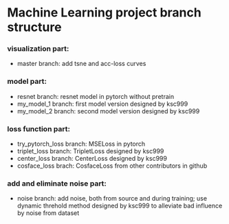 # Machine Learning project branch structure
### visualization part:
- master branch: add tsne and acc-loss curves
### model part:
- resnet branch: resnet model in pytorch without pretrain
- my_model_1 branch: first model version designed by ksc999
- my_model_2 branch: second model version designed by ksc999
### loss function part:
- try_pytorch_loss branch: MSELoss in pytorch
- triplet_loss branch: TripletLoss designed by ksc999
- center_loss branch: CenterLoss designed by ksc999
- cosface_loss brach: CosfaceLoss from other contributors in github
### add and eliminate noise part:
- noise branch: add noise, both from source and during training; use dynamic threhold method designed by ksc999 to alleviate bad influence by noise from dataset

